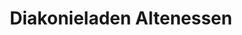 ---
title: "Diakonieladen Altenessen"
url: /essen/diakonieladen-altenessen/
shop: Gebrauchtwaren
---
